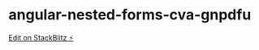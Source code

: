 # angular-nested-forms-cva-gnpdfu

[Edit on StackBlitz ⚡️](https://stackblitz.com/edit/angular-nested-forms-cva-gnpdfu)